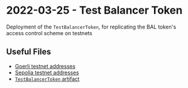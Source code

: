 # 2022-03-25 - Test Balancer Token

Deployment of the `TestBalancerToken`, for replicating the BAL token's access control scheme on testnets

## Useful Files

- [Goerli testnet addresses](./output/goerli.json)
- [Sepolia testnet addresses](./output/sepolia.json)
- [`TestBalancerToken` artifact](./artifact/TestBalancerToken.json)
